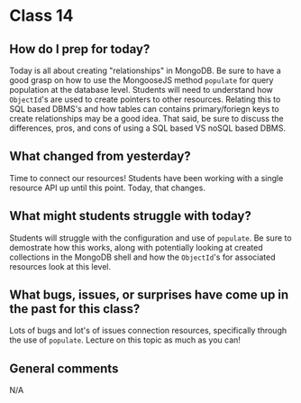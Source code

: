 # Class 14

## How do I prep for today?
Today is all about creating "relationships" in MongoDB.  Be sure to have a good grasp on how to use the MongooseJS method `populate` for query population at the database level.  Students will need to understand how `ObjectId`'s are used to create pointers to other resources.  Relating this to SQL based DBMS's and how tables can contains primary/foriegn keys to create relationships may be a good idea.  That said, be sure to discuss the differences, pros, and cons of using a SQL based VS noSQL based DBMS.

## What changed from yesterday? 
Time to connect our resources!  Students have been working with a single resource API up until this point.  Today, that changes.

## What might students struggle with today? 
Students will struggle with the configuration and use of `populate`.  Be sure to demostrate how this works, along with potentially looking at created collections in the MongoDB shell and how the `ObjectId`'s for associated resources look at this level.

## What bugs, issues, or surprises have come up in the past for this class?
Lots of bugs and lot's of issues connection resources, specifically through the use of `populate`.  Lecture on this topic as much as you can!

## General comments
N/A
